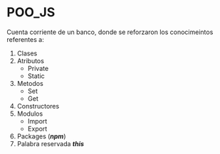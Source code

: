 # POO_JS

Cuenta corriente de un banco, donde se reforzaron los conocimeintos referentes a: 
1. Clases
2. Atributos
    - Private
    - Static
3. Metodos
    - Set
    - Get
4. Constructores
5. Modulos
    - Import
    - Export
6. Packages (***npm***)
7. Palabra reservada ***this***
